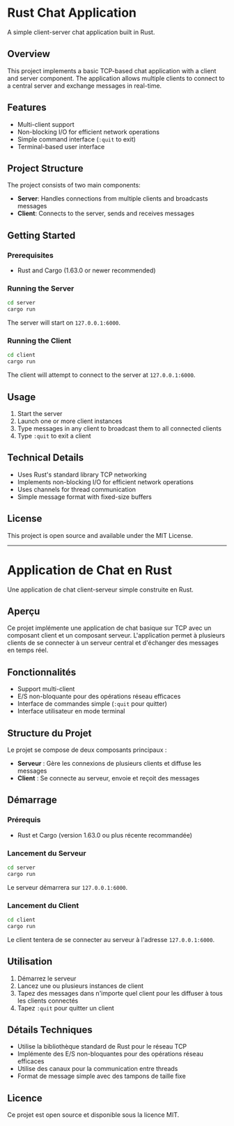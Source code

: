 # Rust Chat Application

A simple client-server chat application built in Rust.

## Overview

This project implements a basic TCP-based chat application with a client and server component. The application allows multiple clients to connect to a central server and exchange messages in real-time.

## Features

- Multi-client support
- Non-blocking I/O for efficient network operations
- Simple command interface (`:quit` to exit)
- Terminal-based user interface

## Project Structure

The project consists of two main components:

- **Server**: Handles connections from multiple clients and broadcasts messages
- **Client**: Connects to the server, sends and receives messages

## Getting Started

### Prerequisites

- Rust and Cargo (1.63.0 or newer recommended)

### Running the Server

```bash
cd server
cargo run
```

The server will start on `127.0.0.1:6000`.

### Running the Client

```bash
cd client
cargo run
```

The client will attempt to connect to the server at `127.0.0.1:6000`.

## Usage

1. Start the server
2. Launch one or more client instances
3. Type messages in any client to broadcast them to all connected clients
4. Type `:quit` to exit a client

## Technical Details

- Uses Rust's standard library TCP networking
- Implements non-blocking I/O for efficient network operations
- Uses channels for thread communication
- Simple message format with fixed-size buffers

## License

This project is open source and available under the MIT License.

---

# Application de Chat en Rust

Une application de chat client-serveur simple construite en Rust.

## Aperçu

Ce projet implémente une application de chat basique sur TCP avec un composant client et un composant serveur. L'application permet à plusieurs clients de se connecter à un serveur central et d'échanger des messages en temps réel.

## Fonctionnalités

- Support multi-client
- E/S non-bloquante pour des opérations réseau efficaces
- Interface de commandes simple (`:quit` pour quitter)
- Interface utilisateur en mode terminal

## Structure du Projet

Le projet se compose de deux composants principaux :

- **Serveur** : Gère les connexions de plusieurs clients et diffuse les messages
- **Client** : Se connecte au serveur, envoie et reçoit des messages

## Démarrage

### Prérequis

- Rust et Cargo (version 1.63.0 ou plus récente recommandée)

### Lancement du Serveur

```bash
cd server
cargo run
```

Le serveur démarrera sur `127.0.0.1:6000`.

### Lancement du Client

```bash
cd client
cargo run
```

Le client tentera de se connecter au serveur à l'adresse `127.0.0.1:6000`.

## Utilisation

1. Démarrez le serveur
2. Lancez une ou plusieurs instances de client
3. Tapez des messages dans n'importe quel client pour les diffuser à tous les clients connectés
4. Tapez `:quit` pour quitter un client

## Détails Techniques

- Utilise la bibliothèque standard de Rust pour le réseau TCP
- Implémente des E/S non-bloquantes pour des opérations réseau efficaces
- Utilise des canaux pour la communication entre threads
- Format de message simple avec des tampons de taille fixe

## Licence

Ce projet est open source et disponible sous la licence MIT.
